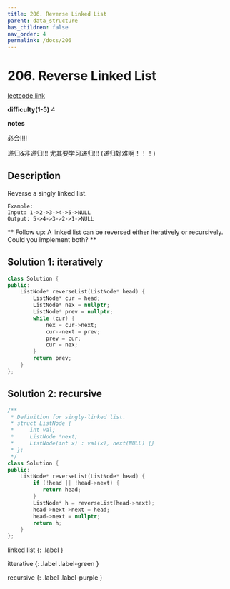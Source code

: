 ```yaml
---
title: 206. Reverse Linked List 
parent: data_structure
has_children: false
nav_order: 4
permalink: /docs/206
---
```

# 206. Reverse Linked List 
[leetcode link](https://leetcode.com/problems/reverse-linked-list/)

**difficulty(1-5)** 
4

**notes**   

必会!!!!

递归&非递归!!!
尤其要学习递归!!! (递归好难啊！！！)

## Description
Reverse a singly linked list.
```
Example:
Input: 1->2->3->4->5->NULL
Output: 5->4->3->2->1->NULL
```
**
Follow up:
A linked list can be reversed either iteratively or recursively. Could you implement both?
**

## Solution 1: iteratively
```c++
class Solution {
public:
    ListNode* reverseList(ListNode* head) {
        ListNode* cur = head;
        ListNode* nex = nullptr;
        ListNode* prev = nullptr;
        while (cur) {
            nex = cur->next;
            cur->next = prev;
            prev = cur;
            cur = nex;
        }
        return prev;
    }
};
```

## Solution 2: recursive
```c++
/**
 * Definition for singly-linked list.
 * struct ListNode {
 *     int val;
 *     ListNode *next;
 *     ListNode(int x) : val(x), next(NULL) {}
 * };
 */
class Solution {
public:
    ListNode* reverseList(ListNode* head) {
        if (!head || !head->next) {
           return head;
        }
        ListNode* h = reverseList(head->next);
        head->next->next = head;
        head->next = nullptr;
        return h;
    }
};
```


linked list
{: .label }

itterative
{: .label .label-green }

recursive
{: .label .label-purple }